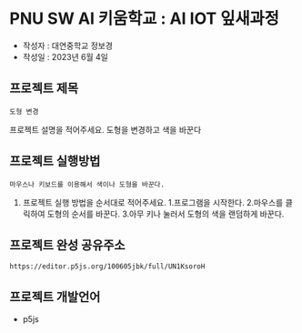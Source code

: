 # PNU SW AI 키움학교 : AI IOT 잎새과정 
+ 작성자 : 대연중학교 정보경
+ 작성일 : 2023년 6월 4일

## 프로젝트 제목  
	도형 변경
프로젝트 설명을 적어주세요.
	도형을 변경하고 색을 바꾼다
## 프로젝트 실행방법
	마우스나 키보드를 이용해서 색이나 도형을 바꾼다.
1. 프로젝트 실행 방법을 순서대로 적어주세요.
	1.프로그램을 시작한다.
	2.마우스를 클릭하여 도형의 순서를 바꾼다.
	3.아무 키나 눌러서 도형의 색을 랜덤하게 바꾼다.

## 프로젝트 완성 공유주소
	https://editor.p5js.org/100605jbk/full/UN1KsoroH

## 프로젝트 개발언어
+ p5js
